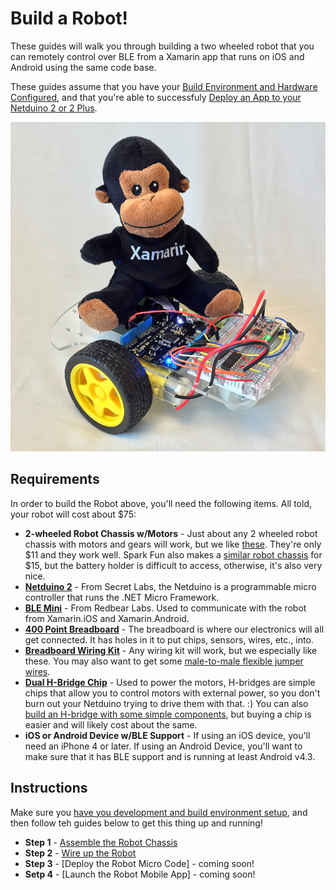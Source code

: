# Build a Robot!

These guides will walk you through building a two wheeled robot that you can remotely control over BLE from a Xamarin app that runs on iOS and Android using the same code base.

These guides assume that you have your [Build Environment and Hardware Configured](../Getting%20Started/ConfiguringBuildEnv.md), and that you're able to successfuly [Deploy an App to your Netduino 2 or 2 Plus](../Getting%20Started/FirstMicroApp.md).

![robot](Robot.jpg)


## Requirements

In order to build the Robot above, you'll need the following items. All told, your robot will cost about $75:

 * **2-wheeled Robot Chassis w/Motors** - Just about any 2 wheeled robot chassis with motors and gears will work, but we like [these](http://www.aliexpress.com/item/New-Motor-Smart-Robot-Car-Chassis-Kit-Speed-Encoder-Battery-Box-For-Arduino-Free-Shipping/1924502066.html). They're only $11 and they work well. Spark Fun also makes a [similar robot chassis](https://www.sparkfun.com/products/10825) for $15, but the battery holder is difficult to access, otherwise, it's also very nice.
 * **[Netduino 2](http://www.amazon.com/Secret-Labs-Netduino-2/dp/B009QOWOFU/ref=sr_1_2?ie=UTF8&qid=1411525496&sr=8-2&keywords=Netduino+2)** - From Secret Labs, the Netduino is a programmable micro controller that runs the .NET Micro Framework.
 * **[BLE Mini](http://redbearlab.com/blemini/)** - From Redbear Labs. Used to communicate with the robot from Xamarin.iOS and Xamarin.Android.
 * **[400 Point Breadboard](http://www.amazon.com/s/ref=nb_sb_noss?url=search-alias%3Daps&field-keywords=400+point+breadboard)** - The breadboard is where our electronics will all get connected. It has holes in it to put chips, sensors, wires, etc., into.
 * **[Breadboard Wiring Kit](http://www.amazon.com/s/ref=nb_sb_noss?url=search-alias%3Daps&field-keywords=140+piece+jumper+kit)** - Any wiring kit will work, but we especially like these. You may also want to get some [male-to-male flexible jumper wires](http://www.amazon.com/Wosang-Solderless-Flexible-Breadboard-Jumper/dp/B005TZJ0AM/ref=sr_1_1?ie=UTF8&qid=1411525786&sr=8-1&keywords=breadboard+wires). 
 * **[Dual H-Bridge Chip](http://www.amazon.com/gp/product/B00GX38FGY/ref=oh_aui_detailpage_o00_s00?ie=UTF8&psc=1)** - Used to power the motors, H-bridges are simple chips that allow you to control motors with external power, so you don't burn out your Netduino trying to drive them with that. :) You can also [build an H-bridge with some simple components](http://www.robotroom.com/BipolarHBridge.html), but buying a chip is easier and will likely cost about the same.
 * **iOS or Android Device w/BLE Support** - If using an iOS device, you'll need an iPhone 4 or later. If using an Android Device, you'll want to make sure that it has BLE support and is running at least Android v4.3.

## Instructions

Make sure you [have you development and build environment setup](../../Getting%20Started/Micro_Stack/ConfiguringBuildEnv.md), and then follow teh guides below to get this thing up and running!

 * **Step 1** - [Assemble the Robot Chassis](AssembleChassis/Readme.md)
 * **Step 2** - [Wire up the Robot](Wiring/Readme.md)
 * **Step 3** - [Deploy the Robot Micro Code] - coming soon!
 * **Setp 4** - [Launch the Robot Mobile App] - coming soon!
